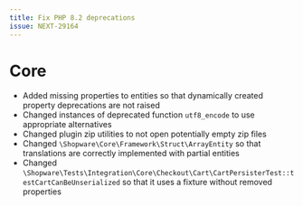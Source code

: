 ```yaml
---
title: Fix PHP 8.2 deprecations
issue: NEXT-29164
---
```

# Core
* Added missing properties to entities so that dynamically created property deprecations are not raised
* Changed instances of deprecated function `utf8_encode` to use appropriate alternatives
* Changed plugin zip utilities to not open potentially empty zip files
* Changed `\Shopware\Core\Framework\Struct\ArrayEntity` so that translations are correctly implemented with partial entities
* Changed `\Shopware\Tests\Integration\Core\Checkout\Cart\CartPersisterTest::testCartCanBeUnserialized` so that it uses a fixture without removed properties
